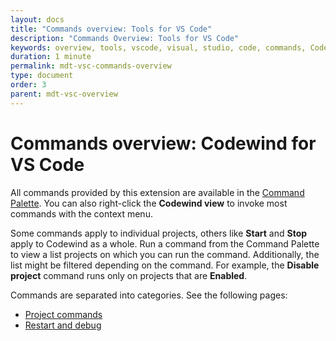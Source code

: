 ```yaml
---
layout: docs
title: "Commands overview: Tools for VS Code"
description: "Commands Overview: Tools for VS Code"
keywords: overview, tools, vscode, visual, studio, code, commands, Codewind for VS Code commands overview, connection commands, project commands, restart, debug
duration: 1 minute
permalink: mdt-vsc-commands-overview
type: document
order: 3
parent: mdt-vsc-overview
---
```


# Commands overview: Codewind for VS Code

All commands provided by this extension are available in the [Command Palette](https://code.visualstudio.com/docs/getstarted/userinterface#_command-palette). You can also right-click the **Codewind view** to invoke most commands with the context menu. 

Some commands apply to individual projects, others like **Start** and **Stop** apply to Codewind as a whole. Run a command from the Command Palette to view a list projects on which you can run the command. Additionally, the list might be filtered depending on the command. For example, the **Disable project** command runs only on projects that are **Enabled**.

Commands are separated into categories. See the following pages:
- [Project commands](mdt-vsc-commands-project.html)
- [Restart and debug](mdt-vsc-commands-restart-and-debug.html)
